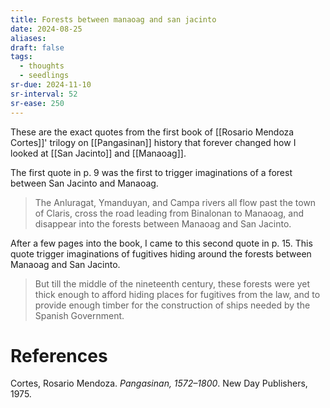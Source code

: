```yaml
---
title: Forests between manaoag and san jacinto
date: 2024-08-25
aliases: 
draft: false
tags:
  - thoughts
  - seedlings
sr-due: 2024-11-10
sr-interval: 52
sr-ease: 250
---
```

These are the exact quotes from the first book of [[Rosario Mendoza Cortes]]' trilogy on [[Pangasinan]] history that forever changed how I looked at [[San Jacinto]] and [[Manaoag]].

The first quote in p. 9 was the first to trigger imaginations of a forest between San Jacinto and Manaoag.

>The Anluragat, Ymanduyan, and Campa rivers all flow past the town of Claris, cross the road leading from Binalonan to Manaoag, and disappear into the forests between Manaoag and San Jacinto.

 After a few pages into the book, I came to this second quote in p. 15. This quote trigger imaginations of fugitives hiding around the forests between Manaoag and San Jacinto.

>But till the middle of the nineteenth century, these forests were yet thick enough to afford hiding places for fugitives from the law, and to provide enough timber for the construction of ships needed by the Spanish Government.

# References

Cortes, Rosario Mendoza. _Pangasinan, 1572–1800_. New Day Publishers, 1975.